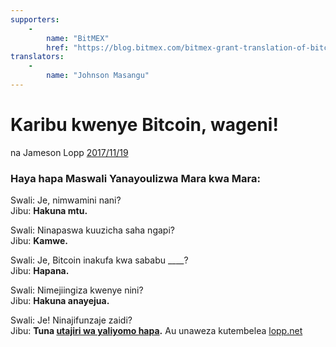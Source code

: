 ```yaml
---
supporters: 
    - 
        name: "BitMEX"
        href: "https://blog.bitmex.com/bitmex-grant-translation-of-bitcoin-content-into-african-languages/"
translators: 
    - 
        name: "Johnson Masangu"
---
```


# Karibu kwenye Bitcoin, wageni!

na Jameson Lopp [2017/11/19](https://twitter.com/lopp/status/932350908461133825)

<LanguageDropdown/>

### Haya hapa Maswali Yanayoulizwa Mara kwa Mara:

Swali: Je, nimwamini nani?  
Jibu: **Hakuna mtu.**

Swali: Ninapaswa kuuzicha saha ngapi?  
Jibu: **Kamwe.**

Swali: Je, Bitcoin inakufa kwa sababu ____?  
Jibu: **Hapana.**

Swali: Nimejiingiza kwenye nini?  
Jibu: **Hakuna anayejua.**


Swali: Je! Ninajifunzaje zaidi?  
Jibu: **Tuna [utajiri wa yaliyomo hapa](/ken/sw/translations/).** Au unaweza kutembelea [lopp.net](https://www.lopp.net/bitcoin-information.html)
